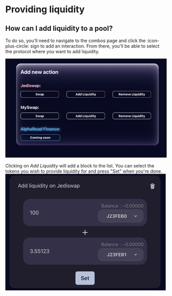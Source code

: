 # Providing liquidity 

## How can I add liquidity to a pool?

To do so, you'll need to navigate to the combos page and click the :icon-plus-circle: sign to add an interaction.
From there, you'll be able to select the protocol where you want to add liquidity.

![](assets/protocol_actions.png)

Clicking on _Add Liquidity_ will add a block to the list. You can select the tokens you wish to provide liquidity for and press "Set" when you're done.
![](add_liq_assets/add_liq.png)
